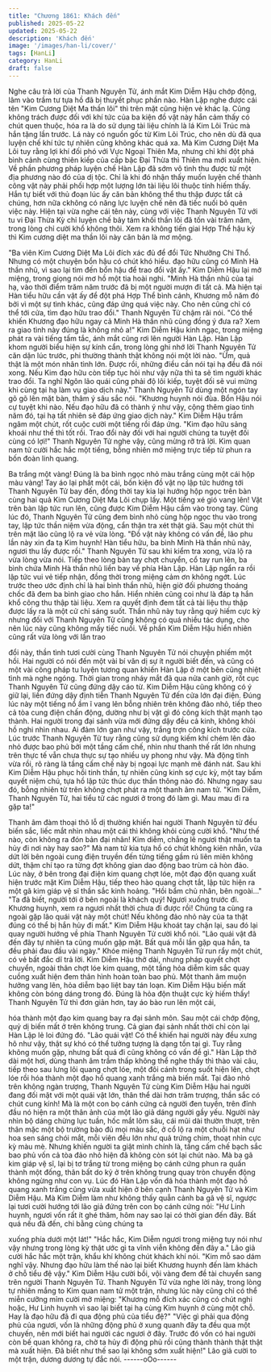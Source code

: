 ```yaml
---
title: "Chương 1861: Khách đến"
published: 2025-05-22
updated: 2025-05-22
description: 'Khách đến'
image: '/images/han-li/cover/'
tags: [HanLi]
category: HanLi
draft: false
---
```


Nghe câu trả lời của Thanh Nguyên Tử, ánh mắt Kim Diễm Hậu
chớp động, lâm vào trầm tư tựa hồ đã bị thuyết phục phần nào.
Hàn Lập nghe được cái tên "Kim Cương Diệt Ma thần lôi" thì trên
mặt cũng hiện vẻ khác lạ.
Cũng không trách được đối với khí tức của ba kiện đồ vật này
hắn cảm thấy có chút quen thuộc, hóa ra là do sử dụng tài liệu
chính là lá Kim Lôi Trúc mà hắn tặng lần trước.
Lá này có nguồn gốc từ Kim Lôi Trúc, cho nên dù đã qua luyện
chế khí tức tự nhiên cũng không khác quá xa.
Mà Kim Cương Diệt Ma Lôi tuy rằng lợi khí đối phó với Vực Ngoại
Thiên Ma, nhưng chỉ khi đột phá bình cảnh cùng thiên kiếp của
cấp bậc Đại Thừa thì Thiên ma mới xuất hiện.
Về phần phương pháp luyện chế Hàn Lập đã sớm vô tình thu
được từ một địa phương nào đó của dị tộc.
Chỉ là khi đó nhận thấy muốn luyện chế thành công vật này phải
phối hợp một lượng lớn tài liệu lôi thuộc tính hiếm thấy. Hắn tự
biết với thủ đoạn lúc ấy căn bản không thể thu thập được tất cả
chúng, hơn nữa ckhông có năng lực luyện chế nên đã tiếc nuối
bỏ quên việc này.
Hiện tại vừa nghe cái tên này, cùng với việc Thanh Nguyên Tử
với tu vi Đại Thừa Kỳ chỉ luyện chế bảy tám khối thần lôi đã tốn
vài trăm năm, trong lòng chỉ cười khổ không thôi.
Xem ra không tiến giai Hợp Thể hậu kỳ thì Kim cương diệt ma
thần lôi này căn bản là mơ mộng.

"Ba viên Kim Cương Diệt Ma Lôi đích xác đủ để đổi Tức Nhưỡng
Chi Thổ. Nhưng có một chuyện bổn hậu có chút khó hiểu. đạo
hữu cũng có Minh Hà thần nhũ, vì sao lại tìm đến bổn hậu để trao
đổi vật ấy." Kim Diễm Hậu lại mở miệng, trong giọng nói mơ hồ
một tia hoài nghi.
"Minh Hà thần nhũ của tại hạ, vào thời điểm trăm năm trước đã bị
một người mượn đi tất cả. Mà hiện tại Hàn tiểu hữu cần vật ấy để
đột phá Hợp Thể bình cảnh, Khương mỗ năm đó bởi vì một sự
tình khác, cũng đáp ứng quá việc này. Cho nên cũng chỉ có thể tới
cửa, tìm đạo hữu trao đổi." Thanh Nguyên Tử chậm rãi nói.
"Có thể khiến Khương đạo hữu ngay cả Minh Hà thần nhũ cũng
đồng ý đưa ra? Xem ra giao tình này đúng là không nhỏ a!" Kim
Diễm Hậu kinh ngạc, trong miệng phát ra vài tiếng tấm tắc, ánh
mắt cũng rơi lên người Hàn Lập.
Hàn Lập khom người biểu hiện sự kính cẩn, trong lòng ghi nhớ lời
Thanh Nguyên Tử căn dặn lúc trước, phi thường thành thật
không nói một lời nào.
"Ừm, quả thật là một món nhân tình lớn. Được rồi, những điều cần
nói tại hạ đều đã nói xong. Nếu Kim đạo hữu còn tiếp tục hỏi như
vậy nữa thì ta sẽ tìm người khác trao đổi. Ta nghĩ Ngôn lão quái
cũng phải độ lôi kiếp, tuyệt đối sẽ vui mừng khi cùng tại hạ làm vụ
giao dịch này." Thanh Nguyên Tử dùng một ngón tay gõ gõ lên
mặt bàn, thâm ý sâu sắc nói.
"Khương huynh nói đùa. Bổn Hậu nói cự tuyệt khi nào. Nếu đạo
hữu đã có thành ý như vậy, cộng thêm giao tình năm đó, tại hạ tất
nhiên sẽ đáp ứng giao dịch này." Kim Diễm Hậu trầm ngâm một
chút, rốt cuộc cười một tiếng rồi đáp ứng.
"Kim đạo hữu sảng khoái như thế thì tốt rồi. Trao đổi này đối với
hai người chúng ta tuyệt đối cùng có lợi!" Thanh Nguyên Tử nghe
vậy, cũng mừng rỡ trả lời.
Kim quan nam tử cười hắc hắc một tiếng, bỗng nhiên mở miệng
trực tiếp từ phun ra bốn đoàn linh quang.

Ba trắng một vàng!
Đúng là ba bình ngọc nhỏ màu trắng cùng một cái hộp màu vàng!
Tay áo lại phất một cái, bốn kiện đồ vật nọ lập tức hướng tới
Thanh Nguyên Tử bay đến, đồng thời tay kia lại hướng hộp ngọc
trên bàn cùng hai quả Kim Cương Diệt Ma Lôi chụp lấy.
Một tiếng xé gió vang lên! Vật trên bàn lập tức run lên, cũng được
Kim Diễm Hậu cầm vào trong tay.
Cùng lúc đó, Thanh Nguyên Tử cũng đem bình nhỏ cùng hộp
ngọc thu vào trong tay, lập tức thần niệm vừa động, cẩn thận tra
xét thật giả.
Sau một chút thì trên mặt lão cũng lộ ra vẻ vừa lòng.
"Đồ vật này không có vấn đề, lão phu lần này xin đa tạ Kim
huynh! Hàn tiểu hữu, ba bình Minh Hà thần nhũ này, ngươi thu lấy
được rồi." Thanh Nguyên Tử sau khi kiểm tra xong, vừa lộ ra vừa
lòng vừa nói.
Tiếp theo lòng bàn tay chợt chuyển, cổ tay run lên, ba bình chứa
Minh Hà thần nhũ liền bay về phía Hàn Lập.
Hàn Lập ngẩn ra rồi lập tức vui vẻ tiếp nhận, đồng thời trong
miệng cảm ơn không ngớt.
Lúc trước theo ước định chỉ là hai bình thần nhũ, hiện giờ đối
phương thoáng chốc đã đem ba bình giao cho hắn. Hiển nhiên
cũng coi như là đáp tạ hắn khổ công thu thập tài liệu.
Xem ra quyết định đem tất cả tài liệu thu thập được lấy ra là một
cử chỉ sáng suốt.
Thần nhũ này tuy rằng quý hiếm cực kỳ nhưng đối với Thanh
Nguyên Tử cũng không có quá nhiều tác dụng, cho nên lúc này
cũng không mấy tiếc nuối.
Về phần Kim Diễm Hậu hiển nhiên cũng rất vừa lòng với lần trao

đổi này, thần tình tươi cười cùng Thanh Nguyên Tử nói chuyện
phiếm một hồi.
Hai người có nói đến một vài bí văn dị sự ít người biết đến, và
cũng có một vài công pháp tu luyện tương quan khiến Hàn Lập ở
một bên cũng nhiệt tình mà nghe ngóng.
Thời gian trong nháy mắt đã qua nửa canh giờ, rốt cục Thanh
Nguyên Tử cũng đứng dậy cáo từ.
Kim Diễm Hậu cũng không có ý giữ lại, liền đứng dậy định tiễn
Thanh Nguyên Tử đến cửa lớn đại điện.
Đúng lúc này một tiếng nổ ầm ĩ vang lên bỗng nhiên trên không
đảo nhỏ, tiếp theo cả tòa cung điện chấn động, dường như bị vật
gì đó công kích thật mạnh tạo thành.
Hai người trong đại sảnh vừa mới đứng dậy đều cả kinh, không
khỏi hồ nghi nhìn nhau.
Ai đảm lớn gan như vậy, trắng trợn công kích trước cửa.
Lúc trước Thanh Nguyên Tử tuy rằng cũng sử dụng kiếm khí
chém lên đảo nhỏ được bao phủ bởi một tầng cấm chế, nhìn như
thanh thế rất lớn nhưng trên thực tế vẫn chưa thực sự tạo nhiều
uy phong như vậy.
Mà động tĩnh vừa rồi, rõ ràng là tầng cấm chế này bị ngoại lực
mạnh mẽ đánh nát.
Sau khi Kim Diễm Hậu phục hồi tinh thần, tự nhiên cũng kinh sợ
cực kỳ, một tay bấm quyết niệm chú, tựa hồ lập tức thúc dục thần
thông nào đó.
Nhưng ngay sau đó, bỗng nhiên từ trên không chợt phát ra một
thanh âm nam tử.
"Kim Diễm, Thanh Nguyên Tử, hai tiểu tử các ngươi ở trong đó
làm gì. Mau mau đi ra gặp ta!"

Thanh âm đàm thoại thô lỗ dị thường khiến hai người Thanh
Nguyên tử đều biến sắc, liếc mắt nhìn nhau một cái thì không khỏi
cùng cười khổ.
"Như thế nào, còn không ra đón bản đại nhân! Kim diễm, chẳng lẽ
ngươi thật muốn ta hủy đi nơi này hay sao?"
Mà nam tử kia tựa hồ có chút không kiên nhẫn, vừa dứt lời bên
ngoài cung điện truyền đến từng tiếng gầm rú liên miên không
dứt, thậm chí tạo ra từng đợt không gian dao động bao trùm cả
hòn đảo.
Lúc này, ở bên trong đại điện kim quang chợt lóe, một đạo độn
quang xuất hiện trước mặt Kim Diễm Hậu, tiếp theo hào quang
chợt tắt, lập tức hiện ra một gã kim giáp vệ sĩ thần sắc kinh
hoảng.
"Hồi bẩm chủ nhân, bên ngoài..."
"Ta đã biết, người tới ở bên ngoài là khách quý! Ngươi xuống
trước đi. Khương huynh, xem ra ngươi nhất thời chưa đi được rồi!
Chúng ta cùng ra ngoài gặp lão quái vật này một chút! Nếu không
đảo nhỏ này của ta thật đúng có thể bị hắn hủy đi mất." Kim Diễm
Hậu khoát tay chặn lại, sau đó lại quay người hướng về phía
Thanh Nguyên Tử cười khổ nói.
"Lão quái vật đã đến đây tự nhiên ta cũng muốn gặp mặt. Bất quá
mỗi lần gặp qua hắn, ta đều phải đau đầu vài ngày." Khóe miệng
Thanh Nguyên Tử run rẩy một chút, có vẻ bất đắc dĩ trả lời.
Kim Diễm Hậu thở dài, nhưng pháp quyết chợt chuyển, ngoài
thân chợt lóe kim quang, một tầng hỏa diễm kim sắc quay cuồng
xuất hiện đem thân hình hoàn toàn bao phủ.
Một thanh âm muộn hưởng vang lên, hỏa diễm bạo liệt bay tán
loạn. Kim Diễm Hậu biến mất không còn bóng dáng trong đó.
Đúng là hỏa độn thuật cực kỳ hiếm thấy!
Thanh Nguyên Tử thì đơn giản hơn, tay áo bào run lên một cái,

hóa thành một đạo kim quang bay ra đại sảnh môn. Sau một cái
chớp động, quỷ dị biến mất ở trên không trung.
Cả gian đại sảnh nhất thời chỉ còn lại Hàn Lập lẻ loi đứng đó.
"Lão quái vật! Có thể khiến hai người này đều xưng hô như vậy,
thật sự khó có thể tưởng tượng là dạng tồn tại gì. Tuy rằng không
muốn gặp, nhưng bất quá đi cũng không có vấn đề gì." Hàn Lập
thở dài một hơi, dùng thanh âm trầm thấp không thể nghe thấy thì
thào vài câu, tiếp theo sau lưng lôi quang chợt lóe, một đôi cánh
trong suốt hiện lên, chợt lóe rồi hóa thành một đạo hồ quang xanh
trắng mà biến mất.
Tại đảo nhỏ trên không ngàn trượng, Thanh Nguyên Tử cùng Kim
Diễm Hậu hai người đang đối mặt với một quái vật lớn, thân thể
dài hơn trăm trượng, thần sắc có chút cung kính!
Mà là một con bọ cánh cứng cả người đen tuyền, trên đỉnh đầu
nó hiện ra một thân ảnh của một lão giả dáng người gầy yếu.
Người này nhìn bộ dáng chừng lục tuần, hốc mắt lõm sâu, cái mũi
dài thườn thượt, trên thân mặc một bộ trường bào đủ mọi màu
sắc, ở cổ lộ ra một chuỗi hạt như hoa sen sáng chói mắt, mỗi viên
đều lớn như quả trứng chim, thoạt nhìn cực kỳ màu mè.
Nhưng khiến người ta giật mình chính là, tầng cấm chế bạch sắc
bao phủ vốn cả tòa đảo nhỏ hiện đã không còn sót lại chút nào.
Mà ba gã kim giáp vệ sĩ, lại bị tơ trắng từ trong miệng bọ cánh
cứng phun ra quấn thành một đống, thân bất do kỷ ở trên không
trung quay tròn chuyển động không ngừng như con vụ.
Lúc đó Hàn Lập vốn đã hóa thành một đạo hồ quang xanh trắng
cũng vừa xuất hiện ở bên cạnh Thanh Nguyên Tử và Kim Diễm
Hậu. Mà Kim Diễm làm như không thấy quẫn cảnh ba gã vệ sĩ,
ngược lại tươi cười hướng tới lão giả đứng trên con bọ cánh
cứng nói:
"Hư Linh huynh, ngươi vốn rất ít ghé thăm, hôm nay sao lại có
thời gian đến đây. Bất quá nếu đã đến, chi bằng cùng chúng ta

xuống phía dưới một lát!"
"Hắc hắc, Kim Diễm ngươi trong miệng tuy nói như vậy nhưng
trong lòng kỳ thật ước gì ta vĩnh viễn không đến đây a." Lão giả
cười hắc hắc một trận, khẩu khí không chút khách khí nói.
"Kim mỗ sao dám nghĩ vậy. Nhưng đạo hữu làm thế nào lại biết
Khương huynh đến làm khách ở chỗ tiểu đệ vậy." Kim Diễm Hậu
cười bồi, vội vàng đem đề tài chuyển sang trên người Thanh
Nguyên Tử.
Thanh Nguyên Tử vừa nghe lời này, trong lòng tự nhiên mắng to
Kim quan nam tử một trận, nhưng lúc này cũng chỉ có thể miễn
cưỡng mỉm cười mở miệng:
"Khương mỗ đích xác cũng có chút nghi hoặc, Hư Linh huynh vì
sao lại biết tại hạ cùng Kim huynh ở cùng một chỗ. Hay là đạo
hữu đã đi qua động phủ của tiểu đệ?"
"Việc gì phải qua động phủ của ngươi, vốn là những động phủ ở
xung quanh đây ta đều qua một chuyến, nên mới biết hai người
các ngươi ở đây. Trước đó vốn có hai người còn bế quan không
ra, chờ ta hủy đi động phủ rồi cũng thành thành thật thật mà xuất
hiện. Đã biết như thế sao lại không sớm xuất hiện!" Lão giả cười
to một trận, dương dương tự đắc nói.
------oOo------
